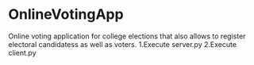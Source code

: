 # OnlineVotingApp
Online voting application for college elections that also allows to register electoral candidatess  as well as voters.
1.Execute server.py
2.Execute client.py
